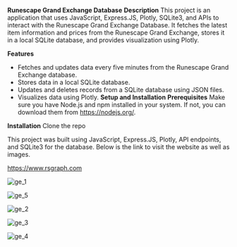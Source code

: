 ******Runescape Grand Exchange Database******
****Description****
This project is an application that uses JavaScript, Express.JS, Plotly, SQLite3, and APIs to interact with the Runescape Grand Exchange Database. It fetches the latest item information and prices from the Runescape Grand Exchange, stores it in a local SQLite database, and provides visualization using Plotly.

****Features****
- Fetches and updates data every five minutes from the Runescape Grand Exchange database.
- Stores data in a local SQLite database.
- Updates and deletes records from a SQLite database using JSON files.
- Visualizes data using Plotly.
****Setup and Installation****
**Prerequisites**
Make sure you have Node.js and npm installed in your system. If not, you can download them from https://nodejs.org/.

**Installation**
Clone the repo

This project was built using JavaScript, Express.JS, Plotly, API endpoints, and SQLite3 for the database. Below is the link to visit the website as well as images.

https://www.rsgraph.com

![ge_1](https://github.com/gurjindertoor/grandExchange_price_tracker/assets/78512847/247a703a-231d-47ce-9bbd-7c772465b51d)

![ge_5](https://github.com/gurjindertoor/grandExchange_price_tracker/assets/78512847/98f63786-6202-407b-afcb-5b5382363a6a)

![ge_2](https://github.com/gurjindertoor/grandExchange_price_tracker/assets/78512847/1fcbff5b-7fd0-4d8a-bd7d-85e115f0b639)

![ge_3](https://github.com/gurjindertoor/grandExchange_price_tracker/assets/78512847/d2686965-88d2-40f6-a4b5-fb529e59e953)

![ge_4](https://github.com/gurjindertoor/grandExchange_price_tracker/assets/78512847/082371dc-ac36-4dfb-97c7-cd6ac68cecf2)
